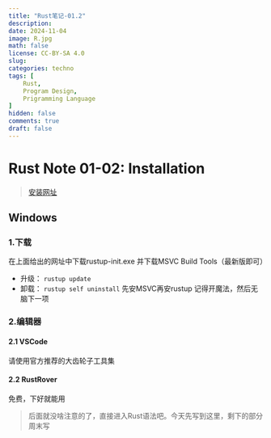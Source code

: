 ```yaml
---
title: "Rust笔记-01.2"
description: 
date: 2024-11-04
image: R.jpg
math: false
license: CC-BY-SA 4.0
slug:
categories: techno
tags: [
    Rust,
    Program Design,
    Prigramming Language
]
hidden: false
comments: true
draft: false
---
```

# Rust Note 01-02: Installation
>[安装网址](https://www.rust-lang.org/tools/install)
## Windows
### 1.下载
在上面给出的网址中下载rustup-init.exe 并下载MSVC Build Tools（最新版即可）
- 升级： ```rustup update```
- 卸载： ```rustup self uninstall```
先安MSVC再安rustup
记得开魔法，然后无脑下一项
### 2.编辑器
#### 2.1 VSCode
请使用官方推荐的大齿轮子工具集
#### 2.2 RustRover
免费，下好就能用
>后面就没啥注意的了，直接进入Rust语法吧。今天先写到这里，剩下的部分周末写